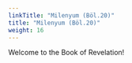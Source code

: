```yaml
---
linkTitle: "Milenyum (Böl.20)"
title: "Milenyum (Böl.20)"
weight: 16
---
```


Welcome to the Book of Revelation!

<!--more-->
